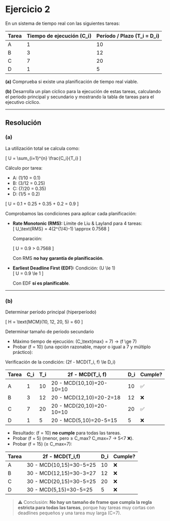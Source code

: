 # Ejercicio 2

En un sistema de tiempo real con las siguientes tareas:

| Tarea | Tiempo de ejecución \(C_i\) | Período / Plazo \(T_i = D_i\) |
|-------|----------------------------|-------------------------------|
| A     | 1                          | 10                            |
| B     | 3                          | 12                            |
| C     | 7                          | 20                            |
| D     | 1                          | 5                             |

**(a)** Comprueba si existe una planificación de tiempo real viable.

**(b)** Desarrolla un plan cíclico para la ejecución de estas tareas, calculando el periodo principal y secundario y mostrando la tabla de tareas para el ejecutivo cíclico.

---

## Resolución

### (a)

La utilización total se calcula como:

\[
U = \sum_{i=1}^{n} \frac{C_i}{T_i}
\]

Cálculo por tarea:

- A: \(1/10 = 0.1\)  
- B: \(3/12 = 0.25\)  
- C: \(7/20 = 0.35\)  
- D: \(1/5  = 0.2\)  

\[
U = 0.1 + 0.25 + 0.35 + 0.2 = 0.9
\]

Comprobamos las condiciones para aplicar cada planificación:

- **Rate Monotonic (RMS):** Límite de Liu & Layland para 4 tareas:  
  \[
  U_\text{RMS} = 4(2^{1/4}-1) \approx 0.7568
  \]

  Comparación:

  \[
  U = 0.9 > 0.7568
  \]

  Con RMS **no hay garantía de planificación**.

- **Earliest Deadline First (EDF):** Condición: \(U \le 1\)  
  \[
  U = 0.9 \le 1
  \]

  Con EDF **sí es planificable**.

---

### (b) 

Determinar período principal (hiperperíodo)

\[
H = \text{MCM}(10, 12, 20, 5) = 60
\]


Determinar tamaño de periodo secundario

- Máximo tiempo de ejecución: \(C_\text{max} = 7\) → \(f \ge 7\)  
- Probar \(f = 10\) (una opción razonable, mayor o igual a 7 y múltiplo práctico):

Verificación de la condición: \(2f - MCD(T_i, f) \le D_i\)

| Tarea | C_i | T_i | 2f - MCD(T_i, f) | D_i | Cumple? |
|-------|-----|-----|-----------------|-----|---------|
| A     | 1   | 10  | 20 - MCD(10,10)=20-10=10 | 10  | ✅ |
| B     | 3   | 12  | 20 - MCD(12,10)=20-2=18  | 12  | ❌ |
| C     | 7   | 20  | 20 - MCD(20,10)=20-10=10 | 20  | ✅ |
| D     | 1   | 5   | 20 - MCD(5,10)=20-5=15   | 5   | ❌ |

- Resultado: \(f = 10\) **no cumple** para todas las tareas.  
- Probar \(f = 5\) (menor, pero ≥ C_max? C_max=7 → 5<7 ❌).  
- Probar \(f = 15\) (≥ C_max=7):

| Tarea | 2f - MCD(T_i,f) | D_i | Cumple? |
|-------|-----------------|-----|---------|
| A     | 30 - MCD(10,15)=30-5=25 | 10 | ❌ |
| B     | 30 - MCD(12,15)=30-3=27 | 12 | ❌ |
| C     | 30 - MCD(20,15)=30-5=25 | 20 | ❌ |
| D     | 30 - MCD(5,15)=30-5=25  | 5  | ❌ |

> ⚠️ Conclusión: **No hay un tamaño de frame que cumpla la regla estricta para todas las tareas**, porque hay tareas muy cortas con deadlines pequeños y una tarea muy larga (C=7).